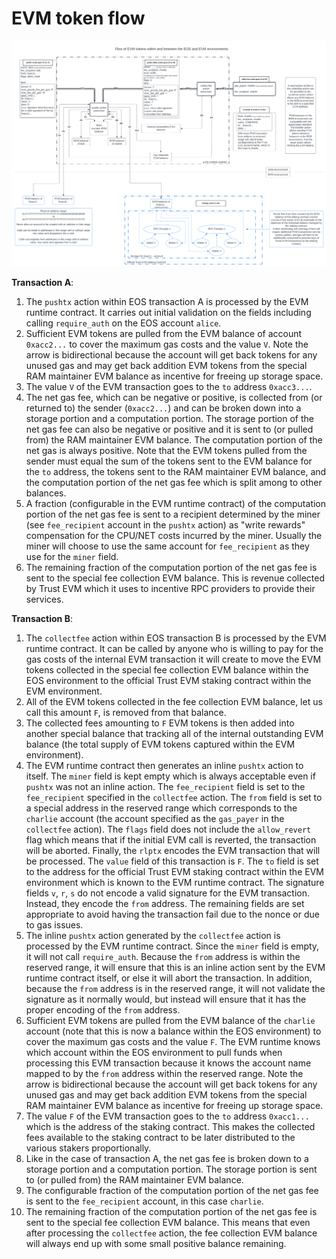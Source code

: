 # EVM token flow

![EVM flow diagram](./EVM_flow.svg)

**Transaction A**:

1. The `pushtx` action within EOS transaction A is processed by the EVM runtime contract. It carries out initial validation on the fields including calling `require_auth` on the EOS account `alice`. 
2. Sufficient EVM tokens are pulled from the EVM balance of account `0xacc2...` to cover the maximum gas costs and the value `V`. Note the arrow is bidirectional because the account will get back tokens for any unused gas and may get back addition EVM tokens from the special RAM maintainer EVM balance as incentive for freeing up storage space.
3. The value `V` of the EVM transaction goes to the `to` address `0xacc3...`. 
4. The net gas fee, which can be negative or positive, is collected from (or returned to) the sender (`0xacc2...`) and can be broken down into a storage portion and a computation portion. The storage portion of the net gas fee can also be negative or positive and it is sent to (or pulled from) the RAM maintainer EVM balance. The computation portion of the net gas is always positive. Note that the EVM tokens pulled from the sender must equal the sum of the tokens sent to the EVM balance for the `to` address, the tokens sent to the RAM maintainer EVM balance, and the computation portion of the net gas fee which is split among to other balances.
5. A fraction (configurable in the EVM runtime contract) of the computation portion of the net gas fee is sent to a recipient determined by the miner (see `fee_recipient` account in the `pushtx` action) as "write rewards" compensation for the CPU/NET costs incurred by the miner. Usually the miner will choose to use the same account for `fee_recipient` as they use for the `miner` field.
6. The remaining fraction of the computation portion of the net gas fee is sent to the special fee collection EVM balance. This is revenue collected by Trust EVM which it uses to incentive RPC providers to provide their services.

**Transaction B**:

1. The `collectfee` action within EOS transaction B is processed by the EVM runtime contract. It can be called by anyone who is willing to pay for the gas costs of the internal EVM transaction it will create to move the EVM tokens collected in the special fee collection EVM balance within the EOS environment to the official Trust EVM staking contract within the EVM environment.
2. All of the EVM tokens collected in the fee collection EVM balance, let us call this amount `F`, is removed from that balance.
3. The collected fees amounting to `F` EVM tokens is then added into another special balance that tracking all of the internal outstanding EVM balance (the total supply of EVM tokens captured within the EVM environment).
4. The EVM runtime contract then generates an inline `pushtx` action to itself. The `miner` field is kept empty which is always acceptable even if `pushtx` was not an inline action. The `fee_recipient` field is set to the `fee_recipient` specified in the `collectfee` action. The `from` field is set to a special address in the reserved range which corresponds to the `charlie` account (the account specified as the `gas_payer` in the `collectfee` action). The `flags` field does not include the `allow_revert` flag which means that if the initial EVM call is reverted, the transaction will be aborted. Finally, the `rlptx` encodes the EVM transaction that will be processed. The `value` field of this transaction is `F`. The `to` field is set to the address for the official Trust EVM staking contract within the EVM environment which is known to the EVM runtime contract. The signature fields `v`, `r`, `s` do not encode a valid signature for the EVM transaction. Instead, they encode the `from` address. The remaining fields are set appropriate to avoid having the transaction fail due to the nonce or due to gas issues.
5. The inline `pushtx` action generated by the `collectfee` action is processed by the EVM runtime contract. Since the `miner` field is empty, it will not call `require_auth`. Because the `from` address is within the reserved range, it will ensure that this is an inline action sent by the EVM runtime contract itself, or else it will abort the transaction. In addition, because the `from` address is in the reserved range, it will not validate the signature as it normally would, but instead will ensure that it has the proper encoding of the `from` address.
6. Sufficient EVM tokens are pulled from the EVM balance of the `charlie` account (note that this is now a balance within the EOS environment) to cover the maximum gas costs and the value `F`. The EVM runtime knows which account within the EOS environment to pull funds when processing this EVM transaction because it knows the account name mapped to by the `from` address within the reserved range. Note the arrow is bidirectional because the account will get back tokens for any unused gas and may get back addition EVM tokens from the special RAM maintainer EVM balance as incentive for freeing up storage space.
7. The value `F` of the EVM transaction goes to the `to` address `0xacc1...` which is the address of the staking contract. This makes the collected fees available to the staking contract to be later distributed to the various stakers proportionally.
8. Like in the case of transaction A, the net gas fee is broken down to a storage portion and a computation portion. The storage portion is sent to (or pulled from) the RAM maintainer EVM balance.
9. The configurable fraction of the computation portion of the net gas fee is sent to the `fee_recipient` account, in this case `charlie`.
10. The remaining fraction of the computation portion of the net gas fee is sent to the special fee collection EVM balance. This means that even after processing the `collectfee` action, the fee collection EVM balance will always end up with some small positive balance remaining.


